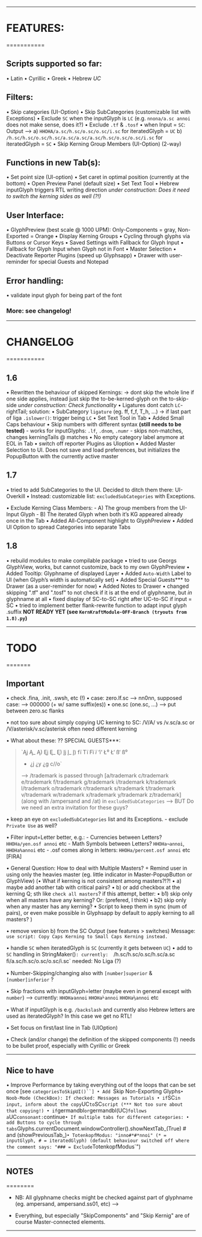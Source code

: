 - - - 

# FEATURES:
===========

## Scripts supported so far:
• Latin
• Cyrillic
• Greek
• Hebrew *UC*

## Filters:
• Skip categories (UI-Option)
• Skip SubCategories (customizable list with Exceptions)
• Exclude `SC` when the inputGlyph is `LC`
(e.g. `nnona/a.sc annoi` does not make sense, does it?)
• Exclude `.tf` & `.tosf`
• when Input = `SC`: Output -->
	a) `HHOHA/a.sc/h.sc/o.sc/o.sc/i.sc`
		for iteratedGlyph = `UC`
	b) `/h.sc/h.sc/o.sc/h.sc/a.sc/a.sc/a.sc/h.sc/o.sc/o.sc/i.sc`
		for iteratedGlyph = `SC`
• Skip Kerning Group Members (UI-Option) (2-way)

## Functions in new Tab(s):
• Set point size (UI-option)
• Set caret in optimal position (currently at the bottom)
• Open Preview Panel (default size)
• Set Text Tool
• Hebrew inputGlyph triggers RTL writing direction
	*under construction: Does it need to switch the kerning sides as well (?!)*

## User Interface:
• GlyphPreview (best scale @ 1000 UPM):
	Only-Components = gray, Non-Exported = Orange
• Display Kerning Groups
• Cycling through glyphs via Buttons or Cursor Keys
• Saved Settings with Fallback for Glyph Input
• Fallback for Glyph Input when Glyph not in Font
• Master Selection
• Deactivate Reporter Plugins (speed up Glyphsapp)
• Drawer with user-reminder for special Guests and Notepad

## Error handling:
• validate input glyph for being part of the font

### More: see changelog!


- - - 

# CHANGELOG
===========

## 1.6
• Rewritten the behaviour of skipped Kernings:
	-> dont skip the whole line if one side applies, instead just skip the to-be-kerned-glyph on the to-skip-side *under construction: Check functionality*
• Ligatures dont catch `LC`-rightTail; solution:
	• SubCategory `ligature` (eg. ff, f_f, T_h, ...)
	-> if last part of liga `.islower()`: trigger being `LC`
• Set Text Tool in Tab
• Added Small Caps behaviour
• Skip numbers with different syntax **(still needs to be tested)**	
	- works for inputGlyphs: `.lf`, `.dnom`, `.numr`
	- skips non-matches, changes kerningTails @ matches
• No empty category label anymore at EOL in Tab
• switch off reporter Plugins as UIoption
• Added Master Selection to UI. Does not save and load preferences, but initializes the PopupButton with the currently active master

## 1.7
• tried to add SubCategories to the UI. Decided to ditch them there: UI-Overkill
• Instead:
 	customizable list: `excludedSubCategories` with Exceptions.

• Exclude Kerning Class Members:
	- A) The group members from the UI-Input Glyph
	- B) The iterated Glyph when both it’s KG appeared already once in the Tab
• Added All-Component highlight to GlyphPreview
• Added UI Option to spread Categories into separate Tabs

## 1.8
• rebuild modules to make compilable package
• tried to use Georgs GlyphView, works, but cannot customize, back to my own GlyphPreview
• Added Tooltip: Glyphname of displayed Layer
• Added `Auto-Width` Label to UI (when Glyph’s width is automatically set)
• Added Special Guests*** to Drawer (as a user-reminder for now)
• Added Notes to Drawer
• changed skipping ".tf" and ".tosf" to not check if it is at the end of glyphname, but *in* glyphname at all
• fixed display of SC-to-SC right after UC-to-SC if input = SC
• tried to implement better flank-rewrite function to adapt input glyph .suffix **NOT READY YET (see `KernKraftModule-OFF-Branch (tryouts from 1.8).py`)**


- - - 

# TODO
=======

## Important

• check .fina, .init, .swsh, etc (!)
• case: zero.lf.sc --> nn0nn, supposed case: --> 000000 (+ w/ same suffix(es))
• one.sc (one.sc, ...) --> put between zero.sc flanks

• not too sure about simply copying UC kerning to SC:
	/V/A/ vs /v.sc/a.sc or /V/asterisk/v.sc/asterisk often need different kerning

• What about these: ??
SPECIAL GUESTS***:
> `Ąj Ą_ Ą) Ęj Ę_ Ę) Įj Į_ Į) fï Tï Fï *ï* ‘ï‘ Ł⁰ Ł‘ ß‘ ß⁰
> + ¿j ¿y ¿g c//o`
> 
> --> /trademark is passed through [a/trademark  c/trademark  e/trademark  f/trademark  g/trademark  i/trademark  k/trademark  l/trademark  o/trademark  r/trademark  s/trademark  t/trademark  v/trademark  w/trademark  x/trademark  y/trademark  z/trademark]
> (along with /ampersand and /at) in `excludedSubCategories`
> --> BUT Do we need an extra invitation for these guys?


• keep an eye on `excludedSubCategories` list and its Exceptions.
	- exclude `Private Use` as well?

• Filter input=Letter better, e.g.:
	- Currencies between Letters? `HHOHa/yen.osf annoi` etc
	- Math Symbols between Letters? `HHOHa¬annoi`, `HHOHa%annoi` etc
	- .osf comes along in letters: `HHOHa/percent.osf annoi` etc [FIRA]



• General Question: How to deal with Multiple Masters?
	+ Remind user in using only the heavies master (eg. little indicator in Master-PopupButton or GlyphView)
(• What if kerning is not consistent among masters?!?!
	• a) maybe add another tab with critical pairs?
	• b) or add checkbox at the kerning Q; sth like `check all masters`?
	  if this attempt, better:
		• b1) skip only when all masters have any kerning? Or: (prefered, I think)
		• b2) skip only when any master has any kerning?
	• Script to keep them in sync (num of pairs), or even make possible in Glyphsapp by default to apply kerning to all masters?
	)

• remove version b) from the SC Output (see features > switches)
	Message: `use script: Copy Caps Kerning to Small Caps Kerning instead.`

• handle `SC` when iteratedGlyph is `SC` (currently it gets between `UC`)
• add to `SC` handling in StringMaker()`:
	currently:	`/h.sc/h.sc/o.sc/h.sc/a.sc ﬁ/a.sc/h.sc/o.sc/o.sc/i.sc`
	needed:  	No Liga (?)

• Number-Skipping/changing also with `[number]superior` & `[number]inferior` ?


• Skip fractions with inputGlyph=letter (maybe even in general except with `number`) --> currently: `HHOHa⁄annoi` `HHOHa⅟annoi` `HHOHa⅔annoi` etc



• What if inputGlyph is e.g. `/backslash` and currently also Hebrew letters are used as iteratedGlyph? In this case we get no RTL!

• Set focus on first/last line in Tab (UIOption)

• Check (and/or change) the definition of the skipped components (!)
	needs to be bullet proof, especially with Cyrillic or Greek


- - - 

## Nice to have
• Improve Performance by taking everything out of the loops that can be set once [see `categoriesToSkipUI()``]
• Add `Skip Non-Exporting Glyphs`
• Noob-Mode (CheckBox): If checked: Messages as Tutorials
• if `SC` in input, inform about the copy `UC` to `SC` script (*** Not too sure about that copying!)
• if `germandbl` or `germandbl(UC)` follows a `UC` consonant: `continue`
• If multiple tabs for different categories:
	• add Buttons to cycle through tabs
	`Glyphs.currentDocument.windowController().showNextTab_(True) # and (showPreviousTab_)`
• TotenkopfModus: "inno#*#*nnoi" (* = inputGlyph, # = iteratedGlyph)
	(default behaviour switched off where the comment says: "### = Exclude `TotenkopfModus`")


- - - 


## NOTES
========

- NB: All glyphname checks might be checked against part of glyphname (eg. ampersand, ampersand.ss01, etc) -->


- Everything, but especially "SkipComponents" and "Skip Kernig" are of course Master-connected elements.

- - -
